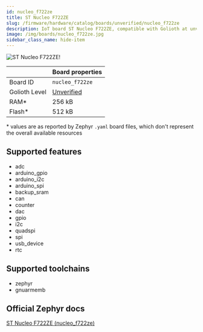 ```yaml
---
id: nucleo_f722ze
title: ST Nucleo F722ZE
slug: /firmware/hardware/catalog/boards/unverified/nucleo_f722ze
description: IoT board ST Nucleo F722ZE, compatible with Golioth at unverified level.
image: /img/boards/nucleo_f722ze.jpg
sidebar_class_name: hide-item
---
```


[//]: # (This is an auto-generated file, do not edit! Changes to it will be lost upon re-generation)

![ST Nucleo F722ZE!](/img/boards/nucleo_f722ze.jpg "ST Nucleo F722ZE")

|                | Board properties     |
| -------------  | -------------------- |
| Board ID       | `nucleo_f722ze` |
| Golioth Level  | [Unverified](/firmware/hardware#unverified-boards) |
| RAM*           | 256 kB |
| Flash*         | 512 kB |

\* values are as reported by Zephyr `.yaml` board files, which don't represent the overall available resources



## Supported features

* adc
* arduino_gpio
* arduino_i2c
* arduino_spi
* backup_sram
* can
* counter
* dac
* gpio
* i2c
* quadspi
* spi
* usb_device
* rtc

## Supported toolchains

* zephyr
* gnuarmemb

## Official Zephyr docs

[ST Nucleo F722ZE (nucleo_f722ze)](https://docs.zephyrproject.org/latest/boards/st/nucleo_f722ze/doc/index.html)
